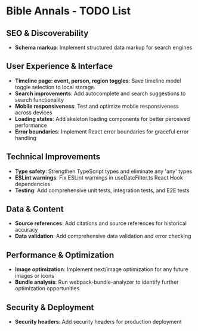 # Bible Annals - TODO List

## SEO & Discoverability
- **Schema markup**: Implement structured data markup for search engines

## User Experience & Interface
- **Timeline page: event, person, region toggles**: Save timeline model toggle selection to local storage.
- **Search improvements**: Add autocomplete and search suggestions to search functionality
- **Mobile responsiveness**: Test and optimize mobile responsiveness across devices
- **Loading states**: Add skeleton loading components for better perceived performance
- **Error boundaries**: Implement React error boundaries for graceful error handling

## Technical Improvements
- **Type safety**: Strengthen TypeScript types and eliminate any 'any' types
- **ESLint warnings**: Fix ESLint warnings in useDateFilter.ts React Hook dependencies
- **Testing**: Add comprehensive unit tests, integration tests, and E2E tests

## Data & Content
- **Source references**: Add citations and source references for historical accuracy
- **Data validation**: Add comprehensive data validation and error checking

## Performance & Optimization
- **Image optimization**: Implement next/image optimization for any future images or icons
- **Bundle analysis**: Run webpack-bundle-analyzer to identify further optimization opportunities

## Security & Deployment
- **Security headers**: Add security headers for production deployment
